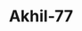 ---
title: Akhil-77
github: https://github.com/Akhil-77
mode: dark
transition: 1s
score: 72.9
archetype:
- Little Bit of Everything
- Badges | Tags | Icons
---
